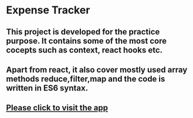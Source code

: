 # Expense Tracker

## This project is developed for the practice purpose. It contains some of the most core cocepts such as context, react hooks etc.

## Apart from react, it also cover mostly used array methods reduce,filter,map and the code is written in ES6 syntax.

## [Please click to visit the app](expense-tracker-final.surge.sh)


